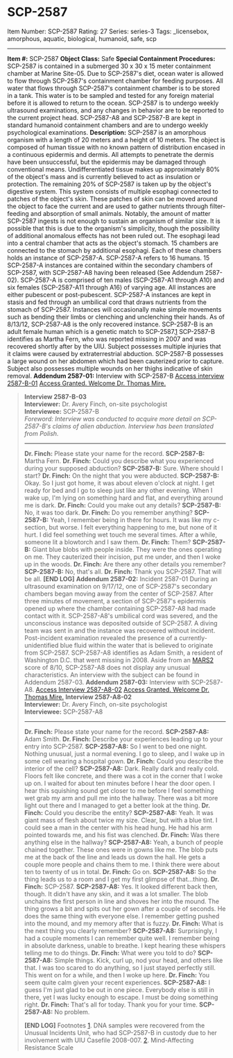# SCP-2587
Item Number: SCP-2587
Rating: 27
Series: series-3
Tags: _licensebox, amorphous, aquatic, biological, humanoid, safe, scp

---

**Item #:** SCP-2587
**Object Class:** Safe
**Special Containment Procedures:** SCP-2587 is contained in a submerged 30 x 30 x 15 meter containment chamber at Marine Site-05. Due to SCP-2587's diet, ocean water is allowed to flow through SCP-2587's containment chamber for feeding purposes. All water that flows through SCP-2587's containment chamber is to be stored in a tank. This water is to be sampled and tested for any foreign material before it is allowed to return to the ocean. SCP-2587 is to undergo weekly ultrasound examinations, and any changes in behavior are to be reported to the current project head.
SCP-2587-A8 and SCP-2587-B are kept in standard humanoid containment chambers and are to undergo weekly psychological examinations.
**Description:** SCP-2587 is an amorphous organism with a length of 20 meters and a height of 10 meters. The object is composed of human tissue with no known pattern of distribution encased in a continuous epidermis and dermis. All attempts to penetrate the dermis have been unsuccessful, but the epidermis may be damaged through conventional means.
Undifferentiated tissue makes up approximately 80% of the object's mass and is currently believed to act as insulation or protection. The remaining 20% of SCP-2587 is taken up by the object's digestive system. This system consists of multiple esophagi connected to patches of the object's skin. These patches of skin can be moved around the object to face the current and are used to gather nutrients through filter-feeding and absorption of small animals. Notably, the amount of matter SCP-2587 ingests is not enough to sustain an organism of similar size. It is possible that this is due to the organism's simplicity, though the possibility of additional anomalous effects has not been ruled out. The esophagi lead into a central chamber that acts as the object's stomach. 15 chambers are connected to the stomach by additional esophagi. Each of these chambers holds an instance of SCP-2587-A.
SCP-2587-A refers to 16 humans. 15 SCP-2587-A instances are contained within the secondary chambers of SCP-2587, with SCP-2587-A8 having been released (See Addendum 2587-02). SCP-2587-A is comprised of ten males (SCP-2587-A1 through A10) and six females (SCP-2587-A11 through A16) of varying age. All instances are either pubescent or post-pubescent. SCP-2587-A instances are kept in stasis and fed through an umbilical cord that draws nutrients from the stomach of SCP-2587. Instances will occasionally make simple movements such as bending their limbs or clenching and unclenching their hands. As of 8/13/12, SCP-2587-A8 is the only recovered instance.
SCP-2587-B is an adult female human which is a genetic match to SCP-2587.[1](javascript:;) SCP-2587-B identifies as Martha Fern, who was reported missing in 2007 and was recovered shortly after by the UIU. Subject possesses multiple injuries that it claims were caused by extraterrestrial abduction. SCP-2587-B possesses a large wound on her abdomen which had been cauterized prior to capture. Subject also possesses multiple wounds on her thighs indicative of skin removal.
**Addendum 2587-01:** Interview with SCP-2587-B
[Access interview 2587-B-01](javascript:;)
[Access Granted. Welcome Dr. Thomas Mire.](javascript:;)
> **Interview 2587-B-03**  
>  **Interviewer:** Dr. Avery Finch, on-site psychologist  
>  **Interviewee:** SCP-2587-B  
>  _Foreword: Interview was conducted to acquire more detail on SCP-2587-B's claims of alien abduction. Interview has been translated from Polish._
> * * *
> **Dr. Finch:** Please state your name for the record.
> **SCP-2587-B:** Martha Fern.
> **Dr. Finch:** Could you describe what you experienced during your supposed abduction?
> **SCP-2587-B:** Sure. Where should I start?
> **Dr. Finch:** On the night that you were abducted.
> **SCP-2587-B:** Okay. So I just got home, it was about eleven o'clock at night. I get ready for bed and I go to sleep just like any other evening. When I wake up, I'm lying on something hard and flat, and everything around me is dark.
> **Dr. Finch:** Could you make out any details?
> **SCP-2587-B:** No, it was too dark.
> **Dr. Finch:** Do you remember anything?
> **SCP-2587-B:** Yeah, I remember being in there for hours. It was like my c-section, but worse. I felt everything happening to me, but none of it hurt. I did feel something wet touch me several times. After a while, someone lit a blowtorch and I saw them.
> **Dr. Finch:** Them?
> **SCP-2587-B:** Giant blue blobs with people inside. They were the ones operating on me. They cauterized their incision, put me under, and then I woke up in the woods.
> **Dr. Finch:** Are there any other details you remember?
> **SCP-2587-B:** No, that's all.
> **Dr. Finch:** Thank you SCP-2587. That will be all.
> **[END LOG]**
**Addendum 2587-02:** Incident 2587-01
During an ultrasound examination on 9/17/12, one of SCP-2587's secondary chambers began moving away from the center of SCP-2587. After three minutes of movement, a section of SCP-2587's epidermis opened up where the chamber containing SCP-2587-A8 had made contact with it. SCP-2587-A8's umbilical cord was severed, and the unconscious instance was deposited outside of SCP-2587. A diving team was sent in and the instance was recovered without incident. Post-incident examination revealed the presence of a currently-unidentified blue fluid within the water that is believed to originate from SCP-2587.
SCP-2587-A8 identifies as Adam Smith, a resident of Washington D.C. that went missing in 2008. Aside from an [MARS](http://www.scp-wiki.net/scp-2662)[2](javascript:;) score of 8/10, SCP-2587-A8 does not display any unusual characteristics. An interview with the subject can be found in Addendum 2587-03.
**Addendum 2587-03:** Interview with SCP-2587-A8.
[Access Interview 2587-A8-02](javascript:;)
[Access Granted. Welcome Dr. Thomas Mire.](javascript:;)
> **Interview 2587-A8-02**  
>  **Interviewer:** Dr. Avery Finch, on-site psychologist  
>  **Interviewee:** SCP-2587-A8
> * * *
> **Dr. Finch:** Please state your name for the record.
> **SCP-2587-A8:** Adam Smith.
> **Dr. Finch:** Describe your experiences leading up to your entry into SCP-2587.
> **SCP-2587-A8:** So I went to bed one night. Nothing unusual, just a normal evening. I go to sleep, and I wake up in some cell wearing a hospital gown.
> **Dr. Finch:** Could you describe the interior of the cell?
> **SCP-2587-A8:** Dark. Really dark and really cold. Floors felt like concrete, and there was a cot in the corner that I woke up on. I waited for about ten minutes before I hear the door open. I hear this squishing sound get closer to me before I feel something wet grab my arm and pull me into the hallway. There was a bit more light out there and I managed to get a better look at the thing.
> **Dr. Finch:** Could you describe the entity?
> **SCP-2587-A8:** Yeah. It was giant mass of flesh about twice my size. Clear, but with a blue tint. I could see a man in the center with his head hung. He had his arm pointed towards me, and his fist was clenched.
> **Dr. Finch:** Was there anything else in the hallway?
> **SCP-2587-A8:** Yeah, a bunch of people chained together. These ones were in gowns like me. The blob puts me at the back of the line and leads us down the hall. He gets a couple more people and chains them to me. I think there were about ten to twenty of us in total.
> **Dr. Finch:** Go on.
> **SCP-2587-A8:** So the thing leads us to a room and I get my first glimpse of that…thing.
> **Dr. Finch:** SCP-2587.
> **SCP-2587-A8:** Yes. It looked different back then, though. It didn't have any skin, and it was a lot smaller. The blob unchains the first person in line and shoves her into the mound. The thing grows a bit and spits out her gown after a couple of seconds. He does the same thing with everyone else. I remember getting pushed into the mound, and my memory after that is fuzzy.
> **Dr. Finch:** What is the next thing you clearly remember?
> **SCP-2587-A8:** Surprisingly, I had a couple moments I can remember quite well. I remember being in absolute darkness, unable to breathe. I kept hearing these whispers telling me to do things.
> **Dr. Finch:** What were you told to do?
> **SCP-2587-A8:** Simple things. Kick, curl up, nod your head, and others like that. I was too scared to do anything, so I just stayed perfectly still. This went on for a while, and then I woke up here.
> **Dr. Finch:** You seem quite calm given your recent experiences.
> **SCP-2587-A8:** I guess I'm just glad to be out in one piece. Everybody else is still in there, yet I was lucky enough to escape. I must be doing something right.
> **Dr. Finch:** That's all for today. Thank you for your time.
> **SCP-2587-A8:** No problem.  
>    
>  **[END LOG]**
Footnotes
[1](javascript:;). DNA samples were recovered from the Unusual Incidents Unit, who had SCP-2587-B in custody due to her involvement with UIU Casefile 2008-007.
[2](javascript:;). Mind-Affecting Resistance Scale